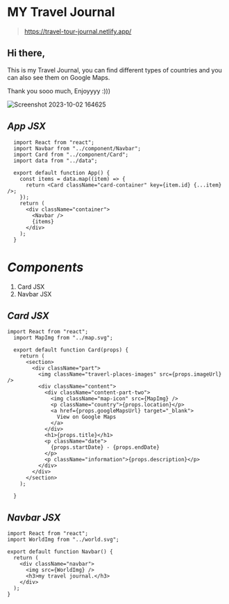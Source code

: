 # MY Travel Journal

> https://travel-tour-journal.netlify.app/

## Hi there, 
This is my Travel Journal, you can find different types of countries and you can also see them on Google Maps. 

Thank you sooo much, Enjoyyyy :)))

![Screenshot 2023-10-02 164625](https://github.com/MastooraTurkmen/MY-Travel-Journal/assets/132576850/2c754ab8-bb57-4282-bf4e-08edac79010e)


## *App JSX*

```
  import React from "react";
  import Navbar from "../component/Navbar";
  import Card from "../component/Card";
  import data from "../data";
  
  export default function App() {
    const items = data.map((item) => {
      return <Card className="card-container" key={item.id} {...item} />;
    });
    return (
      <div className="container">
        <Navbar />
        {items}
      </div>
    );
  }
```

# *Components*
1. Card JSX
2. Navbar JSX
   
## *Card JSX*

```
import React from "react";
  import MapImg from "../map.svg";
  
  export default function Card(props) {
    return (
      <section>
        <div className="part">
          <img className="traverl-places-images" src={props.imageUrl} />
          <div className="content">
            <div className="content-part-two">
              <img className="map-icon" src={MapImg} />
              <p className="country">{props.location}</p>
              <a href={props.googleMapsUrl} target="_blank">
                View on Google Maps
              </a>
            </div>
            <h1>{props.title}</h1>
            <p className="date">
              {props.startDate} - {props.endDate}
            </p>
            <p className="information">{props.description}</p>
          </div>
        </div>
      </section>
    );

  }

```


## *Navbar JSX*

```
import React from "react";
import WorldImg from "../world.svg";

export default function Navbar() {
  return (
    <div className="navbar">
      <img src={WorldImg} />
      <h3>my travel journal.</h3>
    </div>
  );
}
```

